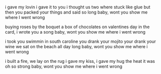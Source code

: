 i gave my lovin i gave it to you
i thought us two where stuck like glue
but then you packed your things and said so long
baby, wont you show me where I went wrong

buying roses by the boquet
a box of chocolates on valentines day
in the card, i wrote you a song
baby, wont you show me where i went wrong

i took you swimmin in south caroline
you drank your mojito your drank your wine
we sat on the beach all day long
baby, wont you show me where i went wrong

i built a fire, we lay on the rug
i gave my kiss, i gave my hug
the heat it was oh so strong
baby, wont you show me where i went wrong

